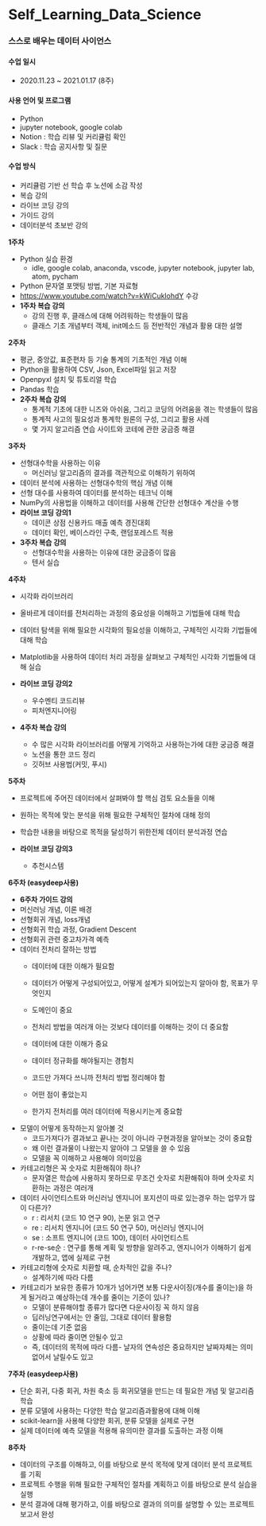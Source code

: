 # Self_Learning_Data_Science

### 스스로 배우는 데이터 사이언스

#### 수업 일시
- 2020.11.23 ~ 2021.01.17 (8주)

#### 사용 언어 및 프로그램 
- Python
- jupyter notebook, google colab 
- Notion : 학습 리뷰 및 커리큘럼 확인
- Slack : 학습 공지사항 및 질문

#### 수업 방식
- 커리큘럼 기반 선 학습 후 노션에 소감 작성
- 복습 강의
- 라이브 코딩 강의
- 가이드 강의
- 데이터분석 초보반 강의


**1주차**
- Python 실습 환경 
    - idle, google colab, anaconda, vscode, jupyter notebook, jupyter lab, atom, pycham
- Python 문자열 포맷팅 방법, 기본 자료형
- <https://www.youtube.com/watch?v=kWiCuklohdY> 수강
- **1주차 복습 강의**
    - 강의 진행 후, 클래스에 대해 어려워하는 학생들이 많음
    - 클래스 기초 개념부터 객체, init메소드 등 전반적인 개념과 활용 대한 설명

**2주차**
- 평균, 중앙값, 표준편차 등 기술 통계의 기초적인 개념 이해
- Python을 활용하여 CSV, Json, Excel파일 읽고 저장
- Openpyxl 설치 및 튜토리얼 학습
- Pandas 학습
- **2주차 복습 강의**
    - 통계적 기초에 대한 니즈와 아쉬움, 그리고 코딩의 어려움을 겪는 학생들이 많음
    - 통계적 사고의 필요성과 통계학 원론의 구성, 그리고 활용 사례
    - 몇 가지 알고리즘 연습 사이트와 코테에 관한 궁금증 해결


**3주차**
- 선형대수학을 사용하는 이유
    - 머신러닝 알고리즘의 결과를 객관적으로 이해하기 위하여
- 데이터 분석에 사용하는 선형대수학의 핵심 개념 이해
- 선형 대수를 사용하여 데이터를 분석하는 테크닉 이해
- NumPy의 사용법을 이해하고 데이터를 사용해 간단한 선형대수 계산을 수행
- **라이브 코딩 강의1**
    - 데이콘 상점 신용카드 매출 예측 경진대회
    - 데이터 확인, 베이스라인 구축, 랜덤포레스트 적용
- **3주차 복습 강의**
    - 선형대수학을 사용하는 이유에 대한 궁금증이 많음
    - 텐서 실습



**4주차**
- 시각화 라이브러리
- 올바르게 데이터를 전처리하는 과정의 중요성을 이해하고 기법들에 대해 학습
- 데이터 탐색을 위해 필요한 시각화의 필요성을 이해하고, 구체적인 시각화 기법들에 대해 학습
- Matplotlib을 사용하여 데이터 처리 과정을 살펴보고 구체적인 시각화 기법들에 대해 실습
- **라이브 코딩 강의2**
    - 우수멘티 코드리뷰
    - 피처엔지니어링

- **4주차 복습 강의**
    - 수 많은 시각화 라이브러리를 어떻게 기억하고 사용하는가에 대한 궁금증 해결
    - 노션을 통한 코드 정리
    - 깃허브 사용법(커밋, 푸시)

**5주차**
- 프로젝트에 주어진 데이터에서 살펴봐야 할 핵심 검토 요소들을 이해
- 원하는 목적에 맞는 분석을 위해 필요한 구체적인 절차에 대해 정의
- 학습한 내용을 바탕으로 목적을 달성하기 위한전체 데이터 분석과정 연습

- **라이브 코딩 강의3**
    - 추천시스템



**6주차 (easydeep사용)**

- **6주차 가이드 강의** 
- 머신러닝 개념, 이론 배경
- 선형회귀 개념, loss개념
- 선형회귀 학습 과정, Gradient Descent
- 선형회귀 관련 중고차가격 예측
- 데이터 전처리 잘하는 방법
    - 데이터에 대한 이해가 필요함
    - 데이터가 어떻게 구성되어있고, 어떻게 설계가 되어있는지 알아야 함, 목표가 무엇인지
    - 도메인이 중요
    - 전처리 방법을 여러개 아는 것보다 데이터를 이해하는 것이 더 중요함
    
    - 데이터에 대한 이해가 중요
    - 데이터 정규화를 해야될지는 경험치
    - 코드만 가져다 쓰니까 전처리 방법 정리해야 함
    - 어떤 점이 좋았는지
    - 한가지 전처리를 여러 데이터에 적용시키는게 중요함
- 모델이 어떻게 동작하는지 알아볼 것
    - 코드가져다가 결과보고 끝나는 것이 아니라 구현과정을 알아보는 것이 중요함
    - 왜 이런 결과물이 나왔는지 알아야 그 모델을 쓸 수 있음
    - 모델을 꼭 이해하고 사용해야 의미있음
- 카테고리형은 꼭 숫자로 치환해줘야 하나?
    - 문자열은 학습에 사용하지 못하므로 무조건 숫자로 치환해줘야 하며 숫자로 치환하는 과정은 여러개
- 데이터 사이언티스트와 머신러닝 엔지니어 포지션이 따로 있는경우 하는 업무가 많이 다른가?
    - r : 리서치 (코드 10 연구 90), 논문 읽고 연구
    - re : 리서치 엔지니어 (코드 50 연구 50), 머신러닝 엔지니어
    - se :  소프트 엔지니어 (코드 100), 데이터 사이언티스트
    - r-re-se순 :  연구를 통해 계획 및 방향을 알려주고, 엔지니어가 이해하기 쉽게 개발하고, 앱에 실제로 구현
- 카테고리형에 숫자로 치환할 때, 순차적인 값을 주나?
    - 설계하기에 따라 다름
- 카테고리가 보유한 종류가 10개가 넘어가면 보통 다운사이징(개수를 줄이는)을 하게 될거라고 예상하는데 개수를 줄이는 기준이 있나?
    - 모델이 분류해야할 종류가 많다면 다운사이징 꼭 하지 않음
    - 딥러닝연구에서는 안 줄임, 그대로 데이터 활용함
    - 줄이는데 기준 없음
    - 상황에 따라 줄이면 안될수 있고
    - 즉, 데이터의 목적에 따라 다름- 날자의 연속성은 중요하지만 날짜자체는 의미없어서 날릴수도 있고









**7주차 (easydeep사용)**
- 단순 회귀, 다중 회귀, 차원 축소 등 회귀모델을 만드는 데 필요한 개념 및 알고리즘 학습
- 분류 모델에 사용하는 다양한 학습 알고리즘과활용에 대해 이해
- scikit-learn을 사용해 다양한 회귀, 분류 모델을 실제로 구현
- 실제 데이터에 예측 모델을 적용해 유의미한 결과를 도출하는 과정 이해

**8주차**
- 데이터의 구조를 이해하고, 이를 바탕으로 분석 목적에 맞게 데이터 분석 프로젝트를 기획
- 프로젝트 수행을 위해 필요한 구체적인 절차를 계획하고 이를 바탕으로 분석 실습을 실행
- 분석 결과에 대해 평가하고, 이를 바탕으로 결과의 의미를 설명할 수 있는 프로젝트 보고서 완성
